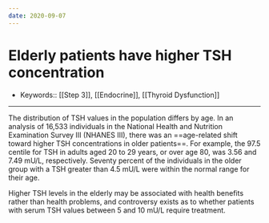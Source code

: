 ```yaml
---
date: 2020-09-07
---
```


# Elderly patients have higher TSH concentration

- Keywords:: [[Step 3]], [[Endocrine]], [[Thyroid Dysfunction]]
---

The distribution of TSH values in the population differs by age. In an analysis of 16,533 individuals in the National Health and Nutrition Examination Survey III (NHANES III), there was an ==age-related shift toward higher TSH concentrations in older patients==. For example, the 97.5 centile for TSH in adults aged 20 to 29 years, or over age 80, was 3.56 and 7.49 mU/L, respectively. Seventy percent of the individuals in the older group with a TSH greater than 4.5 mU/L were within the normal range for their age.

Higher TSH levels in the elderly may be associated with health benefits rather than health problems, and controversy exists as to whether patients with serum TSH values between 5 and 10 mU/L require treatment.
